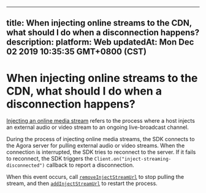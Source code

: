 
---
title: When injecting online streams to the CDN, what should I do when a disconnection happens?
description: 
platform: Web
updatedAt: Mon Dec 02 2019 10:35:35 GMT+0800 (CST)
---
# When injecting online streams to the CDN, what should I do when a disconnection happens?

[Injecting an online media stream](https://docs.agora.io/en/Interactive%20Broadcast/inject_stream_web?platform=Web) refers to the process where a host injects an external audio or video stream to an ongoing live-broadcast channel.

During the process of injecting online media streams, the SDK connects to the Agora server for pulling external audio or video streams. When the connection is interrupted, the SDK tries to reconnect to the server. If it fails to reconnect, the SDK triggers the `Client.on("inject-streaming-disconnected")` callback to report a disconnection.  

When this event occurs, call [`removeInjectStreamUrl`](https://docs.agora.io/en/Interactive%20Broadcast/API%20Reference/web/interfaces/agorartc.client.html#removeinjectstreamurl) to stop pulling the stream, and then [`addInjectStreamUrl`](https://docs.agora.io/en/Interactive%20Broadcast/API%20Reference/web/interfaces/agorartc.client.html#addinjectstreamurl) to restart the process.

